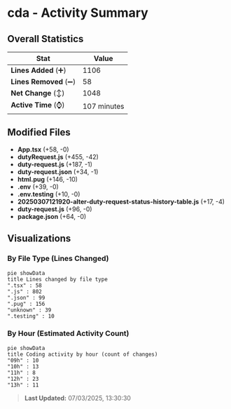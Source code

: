# cda - Activity Summary 

## Overall Statistics

| Stat                   | Value                                                             |
| ---------------------- | ----------------------------------------------------------------- |
| **Lines Added** (➕)   | 1106                                          |
| **Lines Removed** (➖) | 58                                        |
| **Net Change** (↕)    | 1048                |
| **Active Time** (⌚)   | 107 minutes |


## Modified Files
- **App.tsx** (+58, -0)
- **dutyRequest.js** (+455, -42)
- **duty-request.js** (+187, -1)
- **duty-request.json** (+34, -1)
- **html.pug** (+146, -10)
- **.env** (+39, -0)
- **.env.testing** (+10, -0)
- **20250307121920-alter-duty-request-status-history-table.js** (+17, -4)
- **duty-request.js** (+96, -0)
- **package.json** (+64, -0)

## Visualizations

### By File Type (Lines Changed)

```mermaid
pie showData
title Lines changed by file type
".tsx" : 58
".js" : 802
".json" : 99
".pug" : 156
"unknown" : 39
".testing" : 10
```

### By Hour (Estimated Activity Count)

```mermaid
pie showData
title Coding activity by hour (count of changes)
"09h" : 10
"10h" : 13
"11h" : 8
"12h" : 23
"13h" : 11
```


> **Last Updated:** 07/03/2025, 13:30:30
